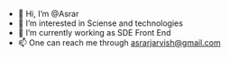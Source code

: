 - 👋 Hi, I’m @Asrar
- 👀 I’m interested in Sciense and technologies 
- 🌱 I’m currently working as SDE Front End 
- 📫 One can reach me through asrarjarvish@gmail.com

<!---
AsrarJarvis/AsrarJarvis is a ✨ special ✨ repository because its `README.md` (this file) appears on your GitHub profile.
You can click the Preview link to take a look at your changes.
--->
